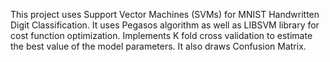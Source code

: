 This project uses Support Vector Machines (SVMs) for MNIST Handwritten Digit Classification.
It uses Pegasos algorithm as well as LIBSVM library for cost function optimization.
Implements K fold cross validation to estimate the best value of the model parameters.
It also draws Confusion Matrix.
